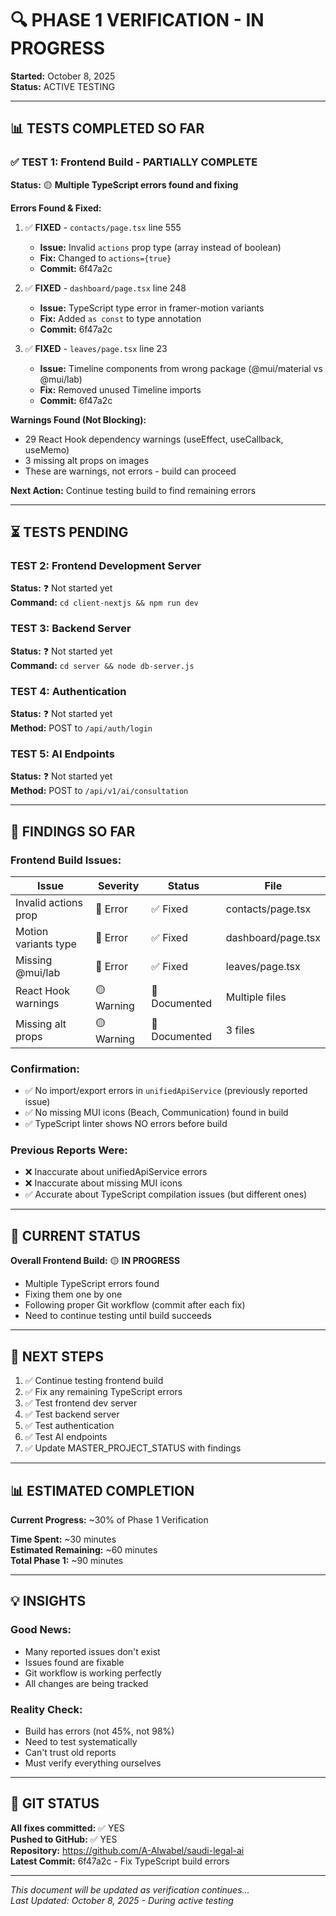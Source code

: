 # 🔍 PHASE 1 VERIFICATION - IN PROGRESS
**Started:** October 8, 2025  
**Status:** ACTIVE TESTING

---

## 📊 TESTS COMPLETED SO FAR

### ✅ TEST 1: Frontend Build - **PARTIALLY COMPLETE**

**Status:** 🟡 **Multiple TypeScript errors found and fixing**

**Errors Found & Fixed:**

1. ✅ **FIXED** - `contacts/page.tsx` line 555
   - **Issue:** Invalid `actions` prop type (array instead of boolean)
   - **Fix:** Changed to `actions={true}`
   - **Commit:** 6f47a2c

2. ✅ **FIXED** - `dashboard/page.tsx` line 248
   - **Issue:** TypeScript type error in framer-motion variants
   - **Fix:** Added `as const` to type annotation
   - **Commit:** 6f47a2c

3. ✅ **FIXED** - `leaves/page.tsx` line 23
   - **Issue:** Timeline components from wrong package (@mui/material vs @mui/lab)
   - **Fix:** Removed unused Timeline imports
   - **Commit:** 6f47a2c

**Warnings Found (Not Blocking):**
- 29 React Hook dependency warnings (useEffect, useCallback, useMemo)
- 3 missing alt props on images
- These are warnings, not errors - build can proceed

**Next Action:** Continue testing build to find remaining errors

---

## ⏳ TESTS PENDING

### TEST 2: Frontend Development Server
**Status:** ❓ Not started yet  
**Command:** `cd client-nextjs && npm run dev`

### TEST 3: Backend Server
**Status:** ❓ Not started yet  
**Command:** `cd server && node db-server.js`

### TEST 4: Authentication
**Status:** ❓ Not started yet  
**Method:** POST to `/api/auth/login`

### TEST 5: AI Endpoints
**Status:** ❓ Not started yet  
**Method:** POST to `/api/v1/ai/consultation`

---

## 📝 FINDINGS SO FAR

### **Frontend Build Issues:**

| Issue | Severity | Status | File |
|-------|----------|--------|------|
| Invalid actions prop | 🔴 Error | ✅ Fixed | contacts/page.tsx |
| Motion variants type | 🔴 Error | ✅ Fixed | dashboard/page.tsx |
| Missing @mui/lab | 🔴 Error | ✅ Fixed | leaves/page.tsx |
| React Hook warnings | 🟡 Warning | 📝 Documented | Multiple files |
| Missing alt props | 🟡 Warning | 📝 Documented | 3 files |

### **Confirmation:**

- ✅ No import/export errors in `unifiedApiService` (previously reported issue)
- ✅ No missing MUI icons (Beach, Communication) found in build
- ✅ TypeScript linter shows NO errors before build

### **Previous Reports Were:**
- ❌ Inaccurate about unifiedApiService errors
- ❌ Inaccurate about missing MUI icons
- ✅ Accurate about TypeScript compilation issues (but different ones)

---

## 🎯 CURRENT STATUS

**Overall Frontend Build:** 🟡 **IN PROGRESS**

- Multiple TypeScript errors found
- Fixing them one by one
- Following proper Git workflow (commit after each fix)
- Need to continue testing until build succeeds

---

## 🔄 NEXT STEPS

1. ✅ Continue testing frontend build
2. ✅ Fix any remaining TypeScript errors
3. ✅ Test frontend dev server
4. ✅ Test backend server
5. ✅ Test authentication
6. ✅ Test AI endpoints
7. ✅ Update MASTER_PROJECT_STATUS with findings

---

## 📊 ESTIMATED COMPLETION

**Current Progress:** ~30% of Phase 1 Verification

**Time Spent:** ~30 minutes  
**Estimated Remaining:** ~60 minutes  
**Total Phase 1:** ~90 minutes

---

## 💡 INSIGHTS

### **Good News:**
- Many reported issues don't exist
- Issues found are fixable
- Git workflow is working perfectly
- All changes are being tracked

### **Reality Check:**
- Build has errors (not 45%, not 98%)
- Need to test systematically
- Can't trust old reports
- Must verify everything ourselves

---

## 🔐 GIT STATUS

**All fixes committed:** ✅ YES  
**Pushed to GitHub:** ✅ YES  
**Repository:** https://github.com/A-Alwabel/saudi-legal-ai  
**Latest Commit:** 6f47a2c - Fix TypeScript build errors

---

*This document will be updated as verification continues...*  
*Last Updated: October 8, 2025 - During active testing*

